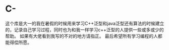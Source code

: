 # C-
这个库是大一的我在暑假的时候用来学习C++泛型和java泛型还有算法的时候建立的，记录自己学习过程，同时也为和我一样学习c++泛型的人提供一些或多或少的帮助。
如果有大佬看到我写的不对的地方请指正。
最后希望所有学习编程的人都能得偿所愿。
